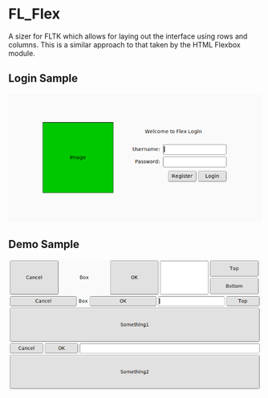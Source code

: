 # FL_Flex
A sizer for FLTK which allows for laying out the interface using rows and columns.
This is a similar approach to that taken by the HTML Flexbox module.

## Login Sample
![Image of login sample](doc/login.png)

## Demo Sample
![Image of demo sample](doc/demo.png)
